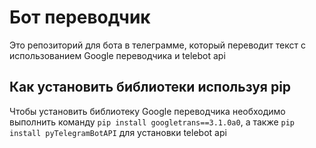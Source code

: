 # Бот переводчик
Это репозиторий для бота в телеграмме, который переводит текст с использованием Google переводчика и telebot api
## Как установить библиотеки используя pip
Чтобы установить библиотеку Google переводчика необходимо выполнить команду `pip install googletrans==3.1.0a0`, а также `pip install pyTelegramBotAPI` для установки telebot api